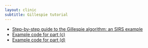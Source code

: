 ```yaml
---
layout: clinic
subtitle: Gillespie tutorial
---
```


- [Step-by-step guide to the Gillespie algorithm: an SIRS example](https://raw.githubusercontent.com/ICI3D/RTutorials/master/gillespie/ICI3D_Example_StochSIRSgillespie.R)
- [Example code for part (c)](https://raw.githubusercontent.com/ICI3D/RTutorials/master/gillespie/ICI3D_Example_StochSIRSgillespie_PartC.R)
- [Example code for part (d)](https://raw.githubusercontent.com/ICI3D/RTutorials/master/gillespie/ICI3D_Example_StochSIRSgillespie_PartD.R)
